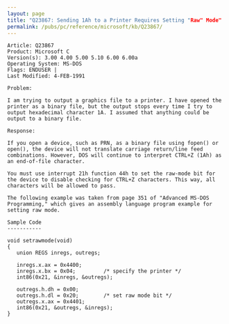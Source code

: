 ```yaml
---
layout: page
title: "Q23867: Sending 1Ah to a Printer Requires Setting "Raw" Mode"
permalink: /pubs/pc/reference/microsoft/kb/Q23867/
---
```


	Article: Q23867
	Product: Microsoft C
	Version(s): 3.00 4.00 5.00 5.10 6.00 6.00a
	Operating System: MS-DOS
	Flags: ENDUSER |
	Last Modified: 4-FEB-1991
	
	Problem:
	
	I am trying to output a graphics file to a printer. I have opened the
	printer as a binary file, but the output stops every time I try to
	output hexadecimal character 1A. I assumed that anything could be
	output to a binary file.
	
	Response:
	
	If you open a device, such as PRN, as a binary file using fopen() or
	open(), the device will not translate carriage return/line feed
	combinations. However, DOS will continue to interpret CTRL+Z (1Ah) as
	an end-of-file character.
	
	You must use interrupt 21h function 44h to set the raw-mode bit for
	the device to disable checking for CTRL+Z characters. This way, all
	characters will be allowed to pass.
	
	The following example was taken from page 351 of "Advanced MS-DOS
	Programming," which gives an assembly language program example for
	setting raw mode.
	
	Sample Code
	-----------
	
	void setrawmode(void)
	{
	   union REGS inregs, outregs;
	
	   inregs.x.ax = 0x4400;
	   inregs.x.bx = 0x04;         /* specify the printer */
	   int86(0x21, &inregs, &outregs);
	
	   outregs.h.dh = 0x00;
	   outregs.h.dl = 0x20;        /* set raw mode bit */
	   outregs.x.ax = 0x4401;
	   int86(0x21, &outregs, &inregs);
	}
